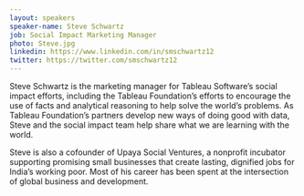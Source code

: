 ```yaml
---
layout: speakers
speaker-name: Steve Schwartz
job: Social Impact Marketing Manager
photo: Steve.jpg
linkedin: https://www.linkedin.com/in/smschwartz12
twitter: https://twitter.com/smschwartz12
---
```

Steve Schwartz is the marketing manager for Tableau Software’s social impact efforts, including the Tableau Foundation’s efforts to encourage the use of facts and analytical reasoning to help solve the world’s problems. As Tableau Foundation’s partners develop new ways of doing good with data, Steve and the social impact team help share what we are learning with the world.

Steve is also a cofounder of Upaya Social Ventures, a nonprofit incubator supporting promising small businesses that create lasting, dignified jobs for India’s working poor. Most of his career has been spent at the intersection of global business and development.
